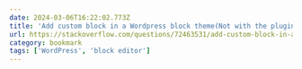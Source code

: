 ```yaml
---
date: 2024-03-06T16:22:02.773Z
title: 'Add custom block in a Wordpress block theme(Not with the plugin) - Stack Overflow'
url: https://stackoverflow.com/questions/72463531/add-custom-block-in-a-wordpress-block-themenot-with-the-plugin
category: bookmark
tags: ['WordPress', 'block editor']
---
```

